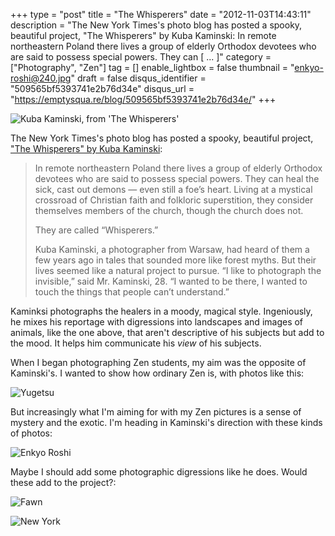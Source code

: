 +++
type = "post"
title = "The Whisperers"
date = "2012-11-03T14:43:11"
description = "The New York Times's photo blog has posted a spooky, beautiful project, \"The Whisperers\" by Kuba Kaminski: In remote northeastern Poland there lives a group of elderly Orthodox devotees who are said to possess special powers. They can [ ... ]"
category = ["Photography", "Zen"]
tag = []
enable_lightbox = false
thumbnail = "enkyo-roshi@240.jpg"
draft = false
disqus_identifier = "509565bf5393741e2b76d34e"
disqus_url = "https://emptysqua.re/blog/509565bf5393741e2b76d34e/"
+++

<p><img src="kuba-kaminski-whisperers.png" alt="Kuba Kaminski, from 'The Whisperers'" title="kuba-kaminski-whisperers.png" border="0"   /></p>
<p>The New York Times's photo blog has posted a spooky, beautiful project, <a href="http://lens.blogs.nytimes.com/2012/10/31/at-a-crossroads-of-faith-and-folklore/">"The Whisperers" by Kuba Kaminski</a>:</p>
<blockquote>
<p>In remote northeastern Poland there lives a group of elderly Orthodox devotees who are said to possess special powers. They can heal the sick, cast out demons — even still a foe’s heart. Living at a mystical crossroad of Christian faith and folkloric superstition, they consider themselves members of the church, though the church does not.</p>
<p>They are called “Whisperers.”</p>
<p>Kuba Kaminski, a photographer from Warsaw, had heard of them a few years ago in tales that sounded more like forest myths. But their lives seemed like a natural project to pursue. “I like to photograph the invisible,” said Mr. Kaminski, 28. “I wanted to be there, I wanted to touch the things that people can’t understand.”</p>
</blockquote>
<p>Kaminksi photographs the healers in a moody, magical style. Ingeniously, he mixes his reportage with digressions into landscapes and images of animals, like the one above, that aren't descriptive of his subjects but add to the mood. It helps him communicate his <em>view</em> of his subjects.</p>
<p>When I began photographing Zen students, my aim was the opposite of Kaminski's. I wanted to show how ordinary Zen is, with photos like this:</p>
<p><img style="display:block; margin-left:auto; margin-right:auto;" src="yugetsu.jpg" alt="Yugetsu" title="yugetsu.jpg" border="0"   /></p>
<p>But increasingly what I'm aiming for with my Zen pictures is a sense of mystery and the exotic. I'm heading in Kaminski's direction with these kinds of photos:</p>
<p><img style="display:block; margin-left:auto; margin-right:auto;" src="enkyo-roshi.jpg" alt="Enkyo Roshi" title="enkyo-roshi.jpg" border="0"   /></p>
<p>Maybe I should add some photographic digressions like he does. Would these add to the project?:</p>
<p><img style="display:block; margin-left:auto; margin-right:auto;" src="fawn.jpg" alt="Fawn" title="fawn.jpg" border="0"   /></p>
<p><img style="display:block; margin-left:auto; margin-right:auto;" src="new-york.jpg" alt="New York" title="new-york.jpg" border="0"   /></p>
